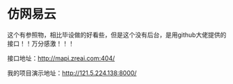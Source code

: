 # 仿网易云

这个有参照物，相比毕设做的好看些，但是这个没有后台，是用github大佬提供的接口！！万分感激！！！

接口地址：http://mapi.zreai.com:404/

我的项目演示地址：http://121.5.224.138:8000/